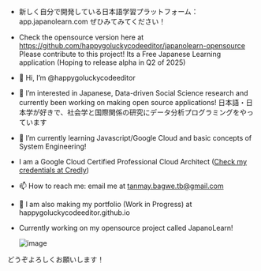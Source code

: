 - 新しく自分で開発している日本語学習プラットフォーム：app.japanolearn.com ぜひみてみてください！
- Check the opensource version here at https://github.com/happygoluckycodeeditor/japanolearn-opensource
  Please contribute to this project! Its a Free Japanese Learning application (Hoping to release alpha in Q2 of 2025)


- 👋 Hi, I’m @happygoluckycodeeditor
- 👀 I’m interested in Japanese, Data-driven Social Science research and currently been working on making open source applications! 日本語・日本学が好きで、社会学と国際関係の研究にデータ分析プログラミングをやっています
- 🌱 I’m currently learning Javascript/Google Cloud and basic concepts of System Engineering!
- I am a Google Cloud Certified Professional Cloud Architect ([Check my credentials at Credly](https://www.credly.com/users/tanmay-bagwe))
- 📫 How to reach me: email me at tanmay.bagwe.tb@gmail.com
- 📱 I am also making my portfolio (Work in Progress) at happygoluckycodeeditor.github.io

- Currently working on my opensource project called JapanoLearn!

  ![image](https://github.com/user-attachments/assets/460b10c2-1ad3-452e-ad47-01d09dce0dbd)


どうぞよろしくお願いします！
<!---
happygoluckycodeeditor/happygoluckycodeeditor is a ✨ special ✨ repository because its `README.md` (this file) appears on your GitHub profile.
You can click the Preview link to take a look at your changes.
--->

